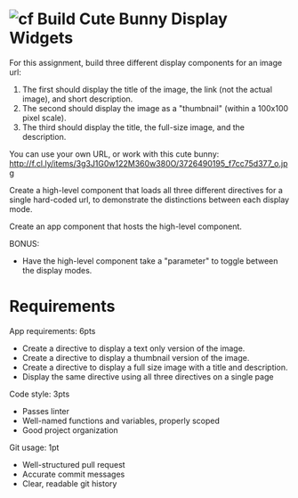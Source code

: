 
![cf](http://i.imgur.com/7v5ASc8.png) Build Cute Bunny Display Widgets
===

For this assignment, build three different display components for an image url: 
 1. The first should display the title of the image, the link (not the  actual image), and short description.  
 1. The second should display the image as a "thumbnail" (within a 100x100 pixel scale). 
 1. The third should display the title, the full-size image, and the description. 

You can use your own URL, or work with this cute bunny: http://f.cl.ly/items/3g3J1G0w122M360w380O/3726490195_f7cc75d377_o.jpg 

Create a high-level component that loads all three different directives for a single hard-coded url, 
to demonstrate the distinctions between each display mode.

Create an app component that hosts the high-level component.

BONUS:
* Have the high-level component take a "parameter" to toggle between the display modes.

# Requirements
App requirements: 6pts
  - Create a directive to display a text only version of the image.
  - Create a directive to display a thumbnail version of the image.
  - Create a directive to display a full size image with a title and description.
  - Display the same directive using all three directives on a single page

Code style: 3pts
  - Passes linter
  - Well-named functions and variables, properly scoped
  - Good project organization
  
Git usage: 1pt
  - Well-structured pull request
  - Accurate commit messages
  - Clear, readable git history

